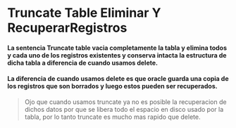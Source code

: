 # Truncate Table Eliminar Y RecuperarRegistros
#### La sentencia Truncate table vacia completamente la tabla y elimina todos y cada uno de los registros existentes y conserva intacta la estructura de dicha tabla a diferencia de cuando usamos delete.
#### La diferencia de cuando usamos delete es que oracle guarda una copia de los registros que son borrados y luego estos pueden ser recuperados.
> Ojo que cuando usamos truncate ya no es posible la recuperacion de dichos datos por que se libera todo el espacio en disco usado por la tabla, por lo tanto truncate es mucho mas rapido que delete.
